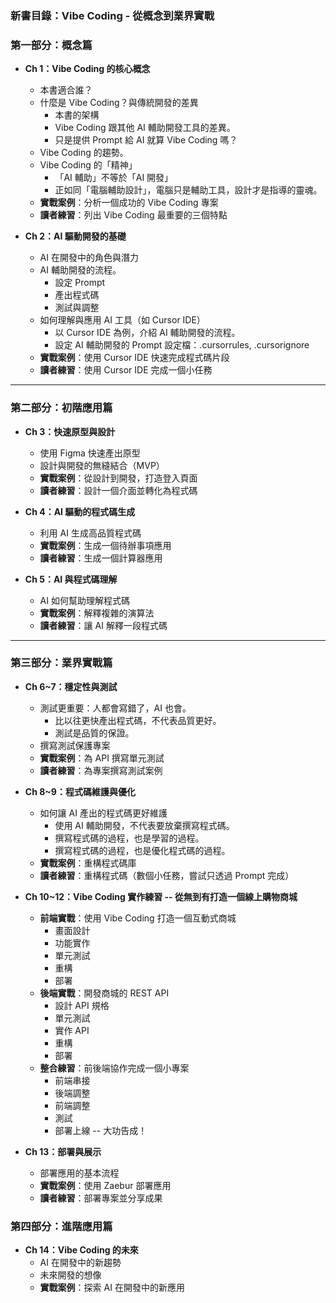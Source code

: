 ### **新書目錄：Vibe Coding - 從概念到業界實戰**

### **第一部分：概念篇**

- **Ch 1：Vibe Coding 的核心概念**
    - 本書適合誰？
    - 什麼是 Vibe Coding？與傳統開發的差異
      - 本書的架構
      - Vibe Coding 跟其他 AI 輔助開發工具的差異。
      - 只是提供 Prompt 給 AI 就算 Vibe Coding 嗎？
    - Vibe Coding 的趨勢。
    - Vibe Coding 的「精神」
      - 「AI 輔助」不等於「AI 開發」
      - 正如同「電腦輔助設計」，電腦只是輔助工具，設計才是指導的靈魂。
    - **實戰案例**：分析一個成功的 Vibe Coding 專案
    - **讀者練習**：列出 Vibe Coding 最重要的三個特點

- **Ch 2：AI 驅動開發的基礎**
    - AI 在開發中的角色與潛力
    - AI 輔助開發的流程。
      - 設定 Prompt
      - 產出程式碼
      - 測試與調整
    - 如何理解與應用 AI 工具（如 Cursor IDE）
        - 以 Cursor IDE 為例，介紹 AI 輔助開發的流程。
        - 設定 AI 輔助開發的 Prompt 設定檔：.cursorrules, .cursorignore
    - **實戰案例**：使用 Cursor IDE 快速完成程式碼片段
    - **讀者練習**：使用 Cursor IDE 完成一個小任務

---

### **第二部分：初階應用篇**

- **Ch 3：快速原型與設計**
    - 使用 Figma 快速產出原型
    - 設計與開發的無縫結合（MVP）
    - **實戰案例**：從設計到開發，打造登入頁面
    - **讀者練習**：設計一個介面並轉化為程式碼

- **Ch 4：AI 驅動的程式碼生成**
    - 利用 AI 生成高品質程式碼
    - **實戰案例**：生成一個待辦事項應用
    - **讀者練習**：生成一個計算器應用

- **Ch 5：AI 與程式碼理解**
    - AI 如何幫助理解程式碼
    - **實戰案例**：解釋複雜的演算法
    - **讀者練習**：讓 AI 解釋一段程式碼

---

### **第三部分：業界實戰篇**

- **Ch 6~7：穩定性與測試**
    - 測試更重要：人都會寫錯了，AI 也會。
      - 比以往更快產出程式碼，不代表品質更好。
      - 測試是品質的保證。
    - 撰寫測試保護專案
    - **實戰案例**：為 API 撰寫單元測試
    - **讀者練習**：為專案撰寫測試案例

- **Ch 8~9：程式碼維護與優化**
    - 如何讓 AI 產出的程式碼更好維護
      - 使用 AI 輔助開發，不代表要放棄撰寫程式碼。
      - 撰寫程式碼的過程，也是學習的過程。
      - 撰寫程式碼的過程，也是優化程式碼的過程。
    - **實戰案例**：重構程式碼庫
    - **讀者練習**：重構程式碼（數個小任務，嘗試只透過 Prompt 完成）

- **Ch 10~12：Vibe Coding 實作練習 -- 從無到有打造一個線上購物商城**
    - **前端實戰**：使用 Vibe Coding 打造一個互動式商城
      - 畫面設計
      - 功能實作
      - 單元測試
      - 重構
      - 部署
    - **後端實戰**：開發商城的 REST API
      - 設計 API 規格
      - 單元測試
      - 實作 API
      - 重構
      - 部署
    - **整合練習**：前後端協作完成一個小專案
        - 前端串接
        - 後端調整
        - 前端調整
        - 測試
        - 部署上線 -- 大功告成！

- **Ch 13：部署與展示**
    - 部署應用的基本流程
    - **實戰案例**：使用 Zaebur 部署應用
    - **讀者練習**：部署專案並分享成果

### **第四部分：進階應用篇**

- **Ch 14：Vibe Coding 的未來**
    - AI 在開發中的新趨勢
    - 未來開發的想像
    - **實戰案例**：探索 AI 在開發中的新應用
